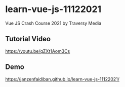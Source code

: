 # learn-vue-js-11122021
Vue JS Crash Course 2021 by Traversy Media

## Tutorial Video
https://youtu.be/qZXt1Aom3Cs

## Demo 
https://janzenfaidiban.github.io/learn-vue-js-11122021/

